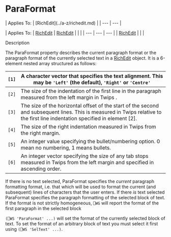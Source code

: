 




<h1 class="heading"><span class="name">ParaFormat</span></h1>
| Applies To: | [RichEdit](../a-z/richedit.md) |
| --- | ---  |

| Applies To: | [RichEdit](../a-z/richedit.md) | [RichEdit](../a-z/richedit.md) |  |  |
| --- | --- | ---  |
| [RichEdit](../a-z/richedit.md) |  |  |


Description


The ParaFormat property describes the current paragraph format or the paragraph format of the currently selected text in a [RichEdit](../a-z/richedit.md) object. It is a 6-element nested array structured as follows:

| `[1]` | A character vector that specifies the text alignment. This may be `'Left'` (the default), `'Right'` or `'Centre'` |
| --- | ---  |
| `[2]` | The size of the indentation of the first line in the paragraph measured from the left margin in Twips . |
| `[3]` | The size of the horizontal offset of the start of the second and subsequent lines. This is measured in Twips relative to the first line indentation specified in element [2]. |
| `[4]` | The size of the right indentation measured in Twips from the right margin. |
| `[5]` | An integer value specifying the bullet/numbering option. 0 mean no numbering, 1 means bullets. |
| `[6]` | An integer vector specifying the size of any tab stops measured in Twips from the left margin and specified in ascending order. |


If there is no text selected, ParaFormat specifies the *current* paragraph formatting format, i.e. that which will be used to format the current (and subsequent) lines of characters that the user enters. If there *is* text selected ParaFormat specifies the paragraph formatting of the selected block of text. If the format is not strictly homogeneous, `⎕WG` will report the format of the first paragraph in the selected block


`(⎕WS 'ParaFormat' ...)` will set the format of the currently selected block of text. To set the format of an arbitrary block of text you must select it first using `(⎕WS 'SelText' ...)`.



